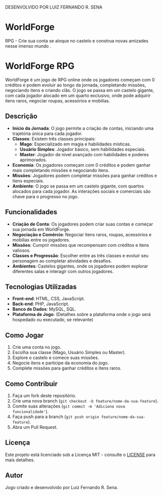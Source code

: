 DESENVOLVIDO POR LUIZ FERNANDO R. SENA 

# WorldForge
RPG - Crie sua conta se aloque no castelo e construa novas amizades nesse imenso mundo . 



# WorldForge RPG

WorldForge é um jogo de RPG online onde os jogadores começam com 0 créditos e podem evoluir ao longo da jornada, completando missões, negociando itens e criando clãs. O jogo se passa em um castelo gigante, com cada jogador alocado em um quarto exclusivo, onde pode adquirir itens raros, negociar roupas, acessórios e mobílias.

## Descrição

- **Início da Jornada**: O jogo permite a criação de contas, iniciando uma trajetória única para cada jogador.
- **Classes**: Existem três classes principais:
  - **Mago**: Especializado em magia e habilidades místicas.
  - **Usuário Simples**: Jogador básico, sem habilidades especiais.
  - **Master**: Jogador de nível avançado com habilidades e poderes aprimorados.
- **Economia**: Os jogadores começam com 0 créditos e podem ganhar mais completando missões e negociando itens.
- **Missões**: Jogadores podem completar missões para ganhar créditos e itens especiais.
- **Ambiente**: O jogo se passa em um castelo gigante, com quartos alocados para cada jogador. As interações sociais e comerciais são chave para o progresso no jogo.

## Funcionalidades

- **Criação de Conta**: Os jogadores podem criar suas contas e começar sua jornada em WorldForge.
- **Negociação e Comércio**: Negociar itens raros, roupas, acessórios e mobílias entre os jogadores.
- **Missões**: Cumprir missões que recompensam com créditos e itens valiosos.
- **Classes e Progressão**: Escolher entre as três classes e evoluir seu personagem ao completar atividades e desafios.
- **Ambientes**: Castelos gigantes, onde os jogadores podem explorar diferentes salas e interagir com outros jogadores.

## Tecnologias Utilizadas

- **Front-end**: HTML, CSS, JavaScript.
- **Back-end**: PHP, JavaScript.
- **Banco de Dados**: MySQL, SQL.
- **Plataforma de Jogo**: (Detalhes sobre a plataforma onde o jogo será hospedado ou executado, se relevante)

## Como Jogar

1. Crie uma conta no jogo.
2. Escolha sua classe (Mago, Usuário Simples ou Master).
3. Explore o castelo e comece suas missões.
4. Negocie itens e participe da economia do jogo.
5. Complete missões para ganhar créditos e itens raros.

## Como Contribuir

1. Faça um fork deste repositório.
2. Crie uma nova branch (`git checkout -b feature/nome-da-sua-feature`).
3. Comite suas alterações (`git commit -m 'Adiciona nova funcionalidade'`).
4. Faça push para a branch (`git push origin feature/nome-da-sua-feature`).
5. Abra um Pull Request.

## Licença

Este projeto está licenciado sob a Licença MIT - consulte o [LICENSE](LICENSE) para mais detalhes.

## Autor

Jogo criado e desenvolvido por Luiz Fernando R. Sena.

